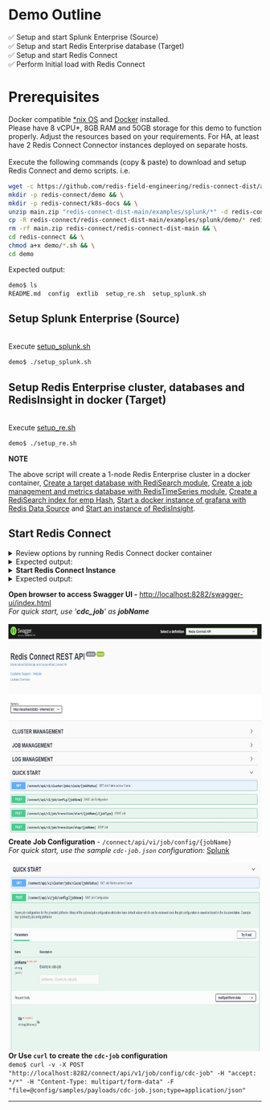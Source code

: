 # Demo Outline
:white_check_mark: Setup and start Splunk Enterprise (Source)<br>
:white_check_mark: Setup and start Redis Enterprise database (Target)<br>
:white_check_mark: Setup and start Redis Connect<br>
:white_check_mark: Perform Initial load with Redis Connect<br>

# Prerequisites
Docker compatible [*nix OS](https://en.wikipedia.org/wiki/Unix-like) and [Docker](https://docs.docker.com/get-docker) installed.
<br>Please have 8 vCPU*, 8GB RAM and 50GB storage for this demo to function properly. Adjust the resources based on your requirements. For HA, at least have 2 Redis Connect Connector instances deployed on separate hosts.</br>
<br>Execute the following commands (copy & paste) to download and setup Redis Connect and demo scripts.
i.e.</br>

```bash
wget -c https://github.com/redis-field-engineering/redis-connect-dist/archive/main.zip && \
mkdir -p redis-connect/demo && \
mkdir -p redis-connect/k8s-docs && \
unzip main.zip "redis-connect-dist-main/examples/splunk/*" -d redis-connect && \
cp -R redis-connect/redis-connect-dist-main/examples/splunk/demo/* redis-connect/demo && \
rm -rf main.zip redis-connect/redis-connect-dist-main && \
cd redis-connect && \
chmod a+x demo/*.sh && \
cd demo
```

Expected output:
```bash
demo$ ls
README.md  config  extlib  setup_re.sh  setup_splunk.sh
```

## Setup Splunk Enterprise (Source)
<br>Execute [setup_splunk.sh](setup_splunk.sh)</br>
```bash
demo$ ./setup_splunk.sh
```

## Setup Redis Enterprise cluster, databases and RedisInsight in docker (Target)
<br>Execute [setup_re.sh](setup_re.sh)</br>
```bash
demo$ ./setup_re.sh
```
**NOTE**

The above script will create a 1-node Redis Enterprise cluster in a docker container, [Create a target database with RediSearch module](https://docs.redislabs.com/latest/modules/add-module-to-database/), [Create a job management and metrics database with RedisTimeSeries module](https://docs.redislabs.com/latest/modules/add-module-to-database/), [Create a RediSearch index for emp Hash](https://redislabs.com/blog/getting-started-with-redisearch-2-0/), [Start a docker instance of grafana with Redis Data Source](https://redisgrafana.github.io/) and [Start an instance of RedisInsight](https://docs.redislabs.com/latest/ri/installing/install-docker/).

## Start Redis Connect

<details><summary>Review options by running Redis Connect docker container </summary>
<p>

```bash
demo$ docker run \
-it --rm --privileged=true \
--name redis-connect-$(hostname) \
-v $(pwd)/config:/opt/redislabs/redis-connect/config \
-v $(pwd)/config/samples/credentials:/opt/redislabs/redis-connect/config/samples/credentials \
--net host \
redislabs/redis-connect:0.9.5.5-rc1
```

</p>
</details>

<details><summary>Expected output:</summary>
<p>

```bash
-------------------------------
Redis Connect startup script.
*******************************
Please ensure that these environment variables are correctly mapped before executing start and cli options. They can also be found in /opt/redislabs/redis-connect/bin/redisconnect.conf
Example environment variables and volume mapping for docker based deployments
-e REDISCONNECT_JOB_MANAGER_CONFIG_PATH=/opt/redislabs/redis-connect/config/jobmanager.properties [OPTIONAL]
-e REDISCONNECT_LOGBACK_CONFIG=/opt/redislabs/redis-connect/config/logback.xml [OPTIONAL]
-e REDISCONNECT_JAVA_OPTIONS=-Xms1g -Xmx2g [OPTIONAL]
-e REDISCONNECT_EXTLIB_DIR=/opt/redislabs/redis-connect/extlib [OPTIONAL]
-v <HOST_PATH_TO_JOB_MANAGER_PROPERTIES>:/opt/redislabs/redis-connect/config
-v <HOST_PATH_TO_CREDENTIALS>:/opt/redislabs/redis-connect/config/samples/credentials
-v <HOST_PATH_TO_EXTLIB>:/opt/redislabs/redis-connect/extlib [OPTIONAL]
-p 8282:8282

Usage: [-h|cli|start]
options:
-h: Print this help message and exit.
-v: Print version.
cli: init Redis Connect CLI
start: init Redis Connect Instance (Cluster Member)
-------------------------------
```

</p>
</details>

<details><summary><b>Start Redis Connect Instance</b></summary>
<p>

```bash
docker run \
-it --rm --privileged=true \
--name redis-connect-$(hostname) \
-v $(pwd)/config:/opt/redislabs/redis-connect/config \
-v $(pwd)/extlib:/opt/redislabs/redis-connect/extlib \
--net host \
redislabs/redis-connect:0.9.5.5-rc1 start
```

</p>
</details>

<details><summary>Expected output:</summary>
<p>

```bash
-------------------------------
Starting redis-connect v0.9.5.5 Instance using JAVA 11.0.15 on virag-cdc started by root in /opt/redislabs/redis-connect/bin
Loading redis-connect Instance configuration from /opt/redislabs/redis-connect/config/jobmanager.properties
Instance classpath /opt/redislabs/redis-connect/lib/*:/opt/redislabs/redis-connect/extlib/*
23:32:54.102 [main] INFO  redis-connect-manager - ----------------------------------------------------------------------------------------------------------------------------
  /#######                  /## /##          	  /######                                                      /##
 | ##__  ##                | ## |__/          	 /##__  ##                                                    | ##
 | ##  \ ##  /######   /####### /##  /#######	| ##  \__/  /######  /#######  /#######   /######   /####### /######
 | #######/ /##__  ## /##__  ##| ## /##_____/	| ##       /##__  ##| ##__  ##| ##__  ## /##__  ## /##_____/|_  ##_/
 | ##__  ##| ########| ##  | ##| ##|  ###### 	| ##      | ##  \ ##| ##  \ ##| ##  \ ##| ########| ##        | ##
 | ##  \ ##| ##_____/| ##  | ##| ## \____  ##	| ##    ##| ##  | ##| ##  | ##| ##  | ##| ##_____/| ##        | ## /##
 | ##  | ##|  #######|  #######| ## /#######/	|  ######/|  ######/| ##  | ##| ##  | ##|  #######|  #######  |  ####/
 |__/  |__/ \_______/ \_______/|__/|_______/ 	 \______/  \______/ |__/  |__/|__/  |__/ \_______/ \_______/   \___/
Powered by Redis Enterprise
23:32:59.108 [main] INFO  redis-connect-manager - ----------------------------------------------------------------------------------------------------------------------------
23:33:01.015 [main] INFO  redis-connect-manager - Instance: 30@virag-cdc successfully established Redis connection with ClientId: JobManager ConnectionId: JobManager
23:33:01.043 [main] INFO  redis-connect-manager - Instance: 30@virag-cdc successfully established Redis connection with ClientId: JobManager ConnectionId: JobReaper
23:33:01.063 [main] INFO  redis-connect-manager - Instance: 30@virag-cdc successfully established Redis connection with ClientId: JobManager ConnectionId: JobClaimer
23:33:01.085 [main] INFO  redis-connect-manager - Instance: 30@virag-cdc successfully established Redis connection with ClientId: JobManager ConnectionId: JobOrchestrator
23:33:01.112 [main] INFO  redis-connect-manager - Instance: 30@virag-cdc successfully established Redis connection with ClientId: JobManager ConnectionId: HeartbeatManager
23:33:01.138 [main] INFO  redis-connect-manager - Instance: 30@virag-cdc successfully established Redis connection with ClientId: JobManager ConnectionId: MetricsReporter
23:33:01.170 [main] INFO  redis-connect-manager - Instance: 30@virag-cdc successfully established Redis connection with ClientId: JobManager ConnectionId: CredentialsRotationEventListener
23:33:01.210 [main] INFO  redis-connect-manager - Instance: 30@virag-cdc successfully established Redis connection with ClientId: JobManager ConnectionId: ChangeEventQueue
23:33:01.297 [main] INFO  redis-connect-manager - Instance: 30@virag-cdc skipped creating Job Claim Assignment Consumer Group since it already exists
23:33:01.303 [main] INFO  redis-connect-manager - Instance: 30@virag-cdc successfully started JobManager service
23:33:01.304 [main] INFO  redis-connect-manager - Instance: 30@virag-cdc successfully started JobReaper service
23:33:01.307 [main] INFO  redis-connect-manager - Instance: 30@virag-cdc successfully started JobClaimer service
23:33:01.308 [main] INFO  redis-connect-manager - Instance: 30@virag-cdc Metrics are not enabled so MetricsReporter threadpool will not be instantiated
23:33:06.841 [main] INFO  redis-connect-manager - Instance: 30@virag-cdc started Redis Connect REST API listening on ["http-nio-8282"]
23:33:06.841 [main] INFO  redis-connect-manager - ----------------------------------------------------------------------------------------------------------------------------
23:33:06.841 [main] INFO  redis-connect-manager -
23:33:06.842 [main] INFO  redis-connect-manager - Started Redis Connect Instance
23:33:06.842 [main] INFO  redis-connect-manager -
23:33:06.842 [main] INFO  redis-connect-manager - ----------------------------------------------------------------------------------------------------------------------------
23:33:11.303 [JobManagerThreadpool-2] INFO  redis-connect-manager - Instance: 30@virag-cdc was successfully elected Redis Connect cluster leader
```

</p>
</details>

**Open browser to access Swagger UI -** [http://localhost:8282/swagger-ui/index.html]()
<br>_For quick start, use '**cdc_job**' as **jobName**_
<br><br><img src="/images/quick-start/Redis Connect Swagger Front Page.jpg" style="float: right;" width = 700px height = 425px/>

**Create Job Configuration** - `/connect/api/vi/job/config/{jobName}`
<br>_For quick start, use the sample `cdc-job.json` configuration:_ <a href="/examples/splunk/demo/config/samples/payloads/cdc-job.json">Splunk</a>
<br><br><img src="/images/quick-start/Redis Connect Save Job Config.png" style="float: right;" width = 700px height = 375px/>
<br>

**Or Use `curl` to create the `cdc-job` configuration** <br>
`demo$ curl -v -X POST "http://localhost:8282/connect/api/v1/job/config/cdc-job" -H "accept: */*" -H "Content-Type: multipart/form-data" -F "file=@config/samples/payloads/cdc-job.json;type=application/json"`

-------------------------------
